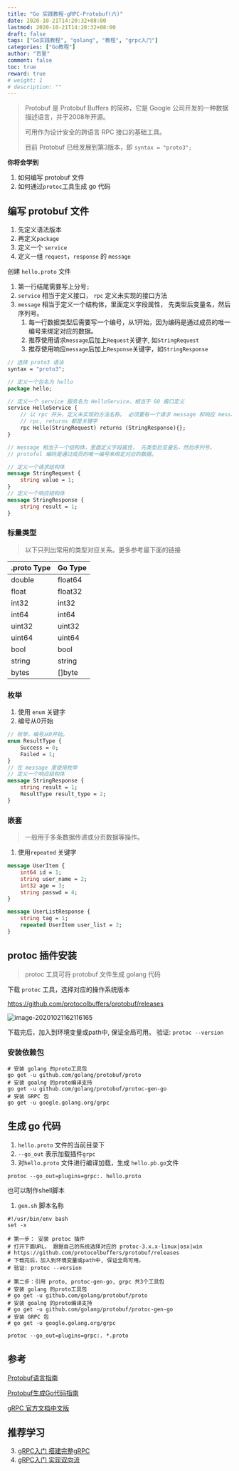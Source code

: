 ```yaml
---
title: "Go 实践教程-gRPC-Protobuf(六)"
date: 2020-10-21T14:20:32+08:00
lastmod: 2020-10-21T14:20:32+08:00
draft: false
tags: ["Go实践教程", "golang", "教程", "grpc入门"]
categories: ["Go教程"]
author: "百里"
comment: false
toc: true
reward: true
# weight: 1
# description: ""
---
```




> Protobuf 是 Protobuf Buffers 的简称，它是 Google 公司开发的一种数据描述语言，并于2008年开源。
>
> 可用作为设计安全的跨语言 RPC 接口的基础工具。
>
> 目前 Protobuf 已经发展到第3版本，即 `syntax = "proto3"; `



**你将会学到**

1. 如何编写 protobuf 文件
2. 如何通过`protoc`工具生成 go 代码



## 编写 protobuf 文件

1. 先定义语法版本
2. 再定义`package`
3. 定义一个 `service`
4. 定义一组 `request`，`response` 的 `message`



创建 `hello.proto` 文件

1. 第一行结尾需要写上分号`;`
2. `service` 相当于定义接口， `rpc` 定义未实现的接口方法
3. `message` 相当于定义一个结构体，里面定义字段属性， 先类型后变量名，然后序列号。
   1. 每一行数据类型后需要写一个编号，从1开始，因为编码是通过成员的唯一编号来绑定对应的数据。
   2. 推荐使用请求`message`后加上`Request`关键字,  如`StringRequest`
   3. 推荐使用响应`message`后加上`Response`关键字，如`StringResponse`

```protobuf
// 选择 proto3 语法
syntax = "proto3"; 

// 定义一个包名为 hello
package hello;

// 定义一个 service 服务名为 HelloService，相当于 GO 接口定义
service HelloService {
    // 以 rpc 开头，定义未实现的方法名称。 必须要有一个请求 message 和响应 message
    // rpc, returns 都是关键字
    rpc Hello(StringRequest) returns (StringResponse){}; 
}

// message 相当于一个结构体，里面定义字段属性， 先类型后变量名，然后序列号。
// protoful 编码是通过成员的唯一编号来绑定对应的数据。

// 定义一个请求结构体
message StringRequest {
    string value = 1;
} 
// 定义一个响应结构体
message StringResponse {
    string result = 1;
}
```



### 标量类型

> 以下只列出常用的类型对应关系。更多参考最下面的链接

| .proto Type | Go Type |
| ----------- | ------- |
| double      | float64 |
| float       | float32 |
| int32       | int32   |
| int64       | int64   |
| uint32      | uint32  |
| uint64      | uint64  |
| bool        | bool    |
| string      | string  |
| bytes       | []byte  |

### 枚举
1. 使用 `enum` 关键字
2. 编号从0开始

```protobuf
// 枚举，编号从0开始。
enum ResultType {
    Success = 0;
    Failed = 1;
}
// 在 message 里使用枚举
// 定义一个响应结构体
message StringResponse {
    string result = 1;
    ResultType result_type = 2;
}
```

### 嵌套

> 一般用于多条数据传递或分页数据等操作。

1. 使用`repeated` 关键字

```protobuf
message UserItem {
    int64 id = 1;
    string user_name = 2;
    int32 age = 3;
    string passwd = 4;
}

message UserListResponse {
    string tag = 1;
    repeated UserItem user_list = 2;
}
```



## protoc 插件安装

> protoc 工具可将 protobuf 文件生成 golang 代码

下载 `protoc` 工具，选择对应的操作系统版本

https://github.com/protocolbuffers/protobuf/releases 

![image-20201021162116165](http://img.sgfoot.com/b/20201021162117.png?imageslim)

下载完后，加入到环境变量或path中, 保证全局可用。
验证: `protoc --version`

### 安装依赖包

```shell
# 安装 golang 的proto工具包
go get -u github.com/golang/protobuf/proto
# 安装 goalng 的proto编译支持
go get -u github.com/golang/protobuf/protoc-gen-go
# 安装 GRPC 包
go get -u google.golang.org/grpc
```

## 生成 go 代码

1. `hello.proto` 文件的当前目录下
2. `--go_out` 表示加载插件`grpc`
3. 对`hello.proto` 文件进行编译加载，生成 `hello.pb.go`文件

```shell
protoc --go_out=plugins=grpc:. hello.proto
```

也可以制作shell脚本

1. `gen.sh` 脚本名称

```shell
#!/usr/bin/env bash
set -x

# 第一步： 安装 protoc 插件
# 打开下面URL， 跟据自己的系统选择对应的 protoc-3.x.x-linux|osx|win
# https://github.com/protocolbuffers/protobuf/releases
# 下载完后，加入到环境变量或path中, 保证全局可用。
# 验证: protoc --version

# 第二步：引用 proto, protoc-gen-go, grpc 共3个工具包
# 安装 golang 的proto工具包
# go get -u github.com/golang/protobuf/proto
# 安装 goalng 的proto编译支持
# go get -u github.com/golang/protobuf/protoc-gen-go
# 安装 GRPC 包
# go get -u google.golang.org/grpc

protoc --go_out=plugins=grpc:. *.proto
```

## 参考

[Protobuf语言指南](https://juejin.im/post/6844903942170624008)

[Protobuf生成Go代码指南](https://juejin.im/post/6844903944511029262)

[gRPC 官方文档中文版](http://doc.oschina.net/grpc)



## 推荐学习

3. [gRPC入门 搭建完整gRPC](https://www.sgfoot.com/tutorial-grpc-simple.html)
4. [gRPC入门 实现双向流](https://www.sgfoot.com/tutorial-grpc-stream-simple.html)